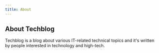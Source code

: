 ```yaml
---
title: About
---
```

## About Techblog

Techblog is a blog about various IT-related technical topics and it's written
by people interested in technology and high-tech.

